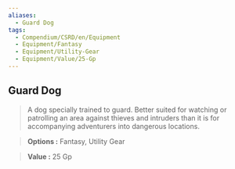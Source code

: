```yaml
---
aliases:
  - Guard Dog
tags:
  - Compendium/CSRD/en/Equipment
  - Equipment/Fantasy
  - Equipment/Utility-Gear
  - Equipment/Value/25-Gp
---
```

  
    
## Guard Dog    
    
>A dog specially trained to guard. Better suited for watching or patrolling an area against thieves and intruders than it is for accompanying adventurers into dangerous locations.    
> **Options :** Fantasy, Utility Gear    
> **Value :** 25 Gp